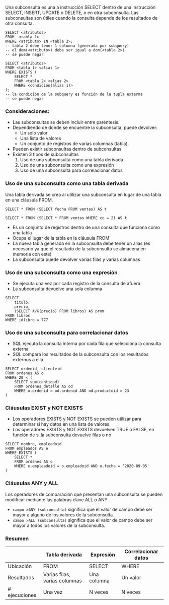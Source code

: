 Una subconsulta es una a instrucción SELECT dentro de una instrucción SELECT, INSERT, UPDATE o DELETE, o en otra subconsulta. Las subconsultas son útiles cuando la consulta depende de los resultados de otra consulta.

```MySQL
SELECT <atributos>
FROM  <tabla 1>
WHERE <atributo> IN <tabla 2>;
-- tabla 2 debe tener 1 columna (generada por subquery)
-- el dom(<atributo>) debe ser igual a dom(<tabla 2>)
-- se puede negar

SELECT <atributos>
FROM <tabla 1> <alias 1>
WHERE EXISTS (
	SELECT *
	FROM <tabla 2> <alias 2>
	WHERE <condición(alias 1)>
);
-- la condición de la subquery es función de la tupla externa
-- se puede negar
```

### Consideraciones:
- Las subconsultas se deben incluir entre paréntesis.
- Dependiendo de donde se encuentre la subconsulta, puede devolver:
	- Un solo valor
	- Una lista de valores
	- Un conjunto de registros de varias columnas (tabla).
- Pueden existir subconsultas dentro de subconsultas
- Existen 3 tipos de subconsultas
	1. Uso de una subconsulta como una tabla derivada
	2. Uso de una subconsulta como una expresión
	3. Uso de una subconsulta para correlacionar datos

### Uso de una subconsulta como una tabla derivada
Una tabla derivada se crea al utilizar una subconsulta en lugar de una tabla en una cláusula FROM.
```MySQL
SELECT * FROM (SELECT fecha FROM ventas) AS t

SELECT * FROM (SELECT * FROM ventas WHERE cc = 2) AS t
```

- Es un conjunto de registros dentro de una consulta que funciona como una tabla 
- Ocupa el lugar de la tabla en la cláusula FROM 
- La nueva tabla generada en la subconsulta debe tener un alias (es necesario ya que el resultado de la subconsulta se almacena en memoria con este)
- La subconsulta puede devolver varias filas y varias columnas

### Uso de una subconsulta como una expresión
- Se ejecuta una vez por cada registro de la consulta de afuera
- La subconsulta devuelve una sola columna
```MySQL
SELECT 
	titulo,
	precio,
	(SELECT AVG(precio) FROM libros) AS prom
FROM libros
WHERE idlibro = 777
```

### Uso de una subconsulta para correlacionar datos
- SQL ejecuta la consulta interna por cada fila que selecciona la consulta externa 
- SQL compara los resultados de la subconsulta con los resultados externos a ella
```MySQL
SELECT ordenid, clienteid
FROM ordenes AS o
WHERE 20 < (
	SELECT sum(cantidad)
	FROM ordenes_detalle AS od
	WHERE o.ordenid = od.ordenid AND od.productoid = 23
)
```

### Cláusulas EXIST y NOT EXISTS
- Los operadores EXISTS y NOT EXISTS se pueden utilizar para determinar si hay datos en una lista de valores. 
- Los operadores EXISTS y NOT EXISTS devuelven TRUE o FALSE, en función de si la subconsulta devuelve filas o no
```MySQL
SELECT nombre, empleadoid 
FROM empleados AS e 
WHERE EXISTS (
	SELECT *
	FROM ordenes AS o
	WHERE e.empleadoid = o.empleadoid AND o.fecha = ‘2020-09-05'
)
```

### Cláusulas ANY y ALL
Los operadores de comparación que presentan una subconsulta se pueden modificar mediante las palabras clave ALL o ANY.

- `campo >ANY (subconsulta)` significa que el valor de campo debe ser mayor a alguno de los valores de la subconsulta.
- `campo >ALL (subconsulta)` significa que el valor de campo debe ser mayor a todos los valores de la subconsulta.

### Resumen
|               | Tabla derivada                | Expresión   | Correlacionar datos |
| ------------- | ----------------------------- | ----------- | ------------------- |
| Ubicación     | FROM                          | SELECT      | WHERE               |
| Resultados    | Varias filas, varias columnas | Una columna | Un valor            |
| # ejecuciones | Una vez                       | N veces     | N veces             |

